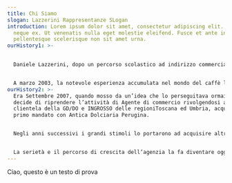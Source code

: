 ```yaml
---
title: Chi Siamo
slogan: Lazzerini Rappresentanze SLogan
introduction: Lorem ipsum dolor sit amet, consectetur adipiscing elit. Nunc nec
  neque ex. Ut venenatis nulla eget molestie eleifend. Fusce et ante in nibh
  pellentesque scelerisque non sit amet urna.
ourHistory1: >-
  

  Daniele Lazzerini, dopo un percorso scolastico ad indirizzo commerciale e un’esperienza lavorativa in ambito familiare, intraprende l’attività di Agente di Commercio, attività che segnerà la sua carriera in ambito lavorativo. La prima aziendaè stata l’AMCO (toiletries) e di lì a breve entra nel mondo che da sempre più lo aveva affascinato, ovvero l’alimentare. La ***Star*** prima (1986-1988) e la ***Lavazza*** poi (1989-2003), caratterizzeranno di gran lunga la sua carriera ricoprendo il ruolo di Agente di Commercio fino ad Area Manager nelle zone allora di sua competenza (Toscana, Umbria, Marche, Emilia Romagna e Lazio).


  A marzo 2003, la notevole esperienza accumulata nel mondo del caffè lo porta ad intraprendere una nuova sfida come Trade Manager per ***Caffè Corsini*** (2003-2007), coordinando le aree 3 e 4 Nielsen (GD/DO e Ingrosso)
ourHistory2: >-
  Era Settembre 2007, quando mosso da un’idea che lo perseguitava ormai da anni
  decide di riprendere l’attività di Agente di commercio rivolgendosi alla
  clientela della GD/DO e INGROSSO delle regioniToscana ed Umbria, acquisendo il
  primo mandato con Antica Dolciaria Perugina.


  Negli anni successivi i grandi stimoli lo portarono ad acquisire altri numerosi mandati come Oleificio Ranieri, Cantina il Greppo, Terre de Trinci, Toschi e B&G. Nel 2012, dopo un’esperienza pluriennale con l’azienda Perfetti Van Melle entra a far parte dell’agenzia anche il figlio Luca, dotato di grande voglia e ambizione nel portare avanti la tradizione di famiglia. Nel frattempo altre aziende come Cantine di Tufo, Fumaiolo, Lavis, Apicoltura Vangelisti e Il Fornaio del Casale si aggiungono al pacchetto costituendo così la “***Lazzerini Rappresentanze SRL***”.


  La serietà e il percorso di crescita dell’agenzia la fa diventare oggi un vero e proprio punto di riferimento per le aziende nel settore ***Food & Beverage*** nei canali della GD, DO e INGROSSO di Toscana ed Umbria.
---
```

Ciao, questo è un testo di prova